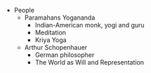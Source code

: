 - People
  - Paramahans Yogananda
    - Indian-American monk, yogi and guru
    - Meditation
    - Kriya Yoga
  - Arthur Schopenhauer
    - German philosopher
    - The World as Will and Representation
